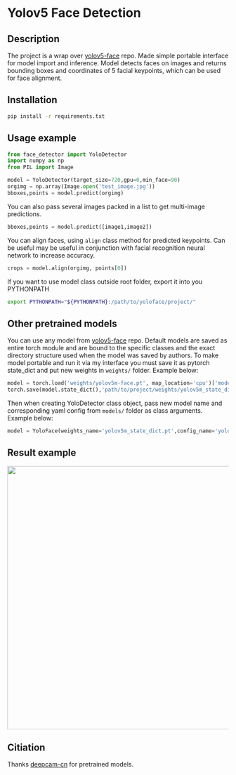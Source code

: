 # Yolov5 Face Detection

## Description
The project is a wrap over [yolov5-face](https://github.com/deepcam-cn/yolov5-face) repo. Made simple portable interface for model import and inference. Model detects faces on images and returns bounding boxes and coordinates of 5 facial keypoints, which can be used for face alignment.
## Installation
```bash
pip install -r requirements.txt
```
## Usage example
```python
from face_detector import YoloDetector
import numpy as np
from PIL import Image

model = YoloDetector(target_size=720,gpu=0,min_face=90)
orgimg = np.array(Image.open('test_image.jpg'))
bboxes,points = model.predict(orgimg)
```
You can also pass several images packed in a list to get multi-image predictions.
```python
bboxes,points = model.predict([image1,image2])
```
You can align faces, using `align` class method for predicted keypoints. Can be useful may be useful in conjunction with facial recognition neural network to increase accuracy.
```python
crops = model.align(orgimg, points[0])
```
If you want to use model class outside root folder, export it into you PYTHONPATH
```bash
export PYTHONPATH="${PYTHONPATH}:/path/to/yoloface/project/"
```
## Other pretrained models
You can use any model from [yolov5-face](https://github.com/deepcam-cn/yolov5-face) repo. Default models are saved as entire torch module and are bound to the specific classes and the exact directory structure used when the model was saved by authors. To make model portable and run it via my interface you must save it as pytorch state_dict and put new weights in `weights/` folder. Example below:
```python
model = torch.load('weights/yolov5m-face.pt', map_location='cpu')['model']
torch.save(model.state_dict(),'path/to/project/weights/yolov5m_state_dict.pt')
```
Then when creating YoloDetector class object, pass new model name and corresponding yaml config from `models/` folder as class arguments.
Example below:
```python
model = YoloFace(weights_name='yolov5m_state_dict.pt',config_name='yolov5m.yaml',target_size=720)
```

## Result example
<img src="/results/result_example.jpg" width="600"/>

## Citiation
Thanks [deepcam-cn](https://github.com/deepcam-cn/yolov5-face) for pretrained models.
